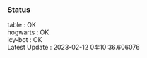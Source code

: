 ### Status


table : OK  
hogwarts : OK  
icy-bot : OK  
Latest Update : 2023-02-12 04:10:36.606076
